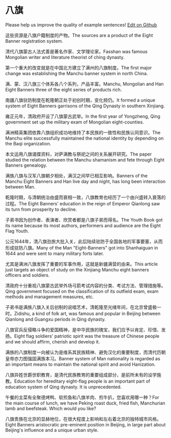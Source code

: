 # 八旗

Please help us improve the quality of example sentences! [Edit on Github](https://github.com/jiyushe/jiyu-example-sentence-source/blob/main/chinese/baqi.md)

<p><span class="chinese">这些资源是八旗户籍制度的产物。</span><span class="english">The sources are a product of the Eight Banner registration system.</span></p>

<p><span class="chinese">清代八旗蒙古人法式善是著名作家、文学理论家。</span><span class="english">Fasshan was famous Mongolian writer and literature theorist of ching dynasty.</span></p>

<p><span class="chinese">第一个重大的改变就是在中国北方建立了满州的八旗制度。</span><span class="english">The first major change was establishing the Manchu banner system in north China.</span></p>

<p><span class="chinese">满、蒙、汉八旗三个体系各八个系列，产品丰富。</span><span class="english">Manchu, Mongolian and Han Eight Banners three of the eight series of products rich.</span></p>

<p><span class="chinese">南疆八旗驻防制度在乾隆朝正处于初创时期，变化频仍。</span><span class="english">It formed a unique system of Eight Banners garrisons of the Qing Dynasty in southern Xinjiang.</span></p>

<p><span class="chinese">雍正元年，清政府开设了八旗蒙古武举。</span><span class="english">In the first year of Yongzheng, Qing government set up the military exam of Mongolian eight-counties.</span></p>

<p><span class="chinese">满洲精英集团依靠八旗组织成功地维持了本民族的一致性和民族认同意识。</span><span class="english">The Manchu elite successfully maintained the national identity by depending on the Baqi organization.</span></p>

<p><span class="chinese">本文运用八旗谱牒资料，对萨满教与祭祀之间的关系展开研究。</span><span class="english">The paper studied the relation between the Manchu shamanism and fete through Eight Banners genealogy.</span></p>

<p><span class="chinese">满族八旗与汉军八旗朝夕相处，满汉之间早已相互影响。</span><span class="english">Banners of the Manchu Eight Banners and Han live day and night, has long been interaction between Man.</span></p>

<p><span class="chinese">乾隆时期，与清朝统治由盛而衰相一致，八旗教育也经历了一个由兴盛转入衰落的过程。</span><span class="english">The Eight Banners' education in the reign of Emperor Qianlong saw its turn from prosperity to decline.</span></p>

<p><span class="chinese">子弟书因为创作者、表演者、欣赏者都是八旗子弟而得名。</span><span class="english">The Youth Book got its name because its most authors, performers and audience are the Eight Flag Youth.</span></p>

<p><span class="chinese">公元1644年，清八旗劲旅大批入关，此后陆续驻防于全国各地的军事要塞，从而形成驻防八旗。</span><span class="english">Many of the Man "Eight-Banners" got into Shanhaiguan in 1644 and were sent to many military forts later.</span></p>

<p><span class="chinese">尤其是满洲八旗发挥了重要的军事作用，这就是新疆满营的由来。</span><span class="english">This article just targets an object of study on the Xinjiang Manchu eight banners officers and soldiers.</span></p>

<p><span class="chinese">清政府十分重视八旗蒙古武举外场弓箭考试内容的分类、考试方法、管理措施等。</span><span class="english">Qing government focused on the classification of its outfield exam, exam methods and management measures, etc.</span></p>

<p><span class="chinese">子弟书是满族八旗入关后创制的说唱艺术，清乾隆至光绪年间，在北京曾盛极一时。</span><span class="english">Zidishu, a kind of folk art, was famous and popular in Beijing between Qianlong and Guangxu periods in Qing dynasty.</span></p>

<p><span class="chinese">八旗官兵反侵略斗争的爱国精神，是中华民族的瑰宝，我们应予以肯定、珍惜、发扬。</span><span class="english">Eight flag soldiers' patriotic spirit was the treasure of Chinese people and we should affirm, cherish and develop it.</span></p>

<p><span class="chinese">满族的八旗制度一向被认为是维系其民族精神、避免汉化的重要制度，而清代历朝皇帝亦力图强固满族本习。</span><span class="english">Banner system of Man nationality is regarded as an important means to maintain the national spirit and avoid Hanization.</span></p>

<p><span class="chinese">八旗异姓世爵世职教育，是清代民族教育的重要组成部分，是前所未有的设学施教。</span><span class="english">Education for hereditary eight-flag people is an important part of education system of Qing dynasty. It is unprecedented.</span></p>

<p><span class="chinese">午餐的主菜有全聚德烤鸭、软煎鱼和八旗羊肉、煎牛扒，您喜欢用哪一种？</span><span class="english">For the main course of lunch, we have Peking roast duck, fried fish, Manchurian lamb and beefsteak. Which would you like?</span></p>

<p><span class="chinese">八旗贵族在北京的显赫地位，在很大程度上影响和左右着北京的独特城市风格。</span><span class="english">Eight Banners aristocratic pre-eminent position in Beijing, in large part about Beijing's influence and a unique urban style.</span></p>

